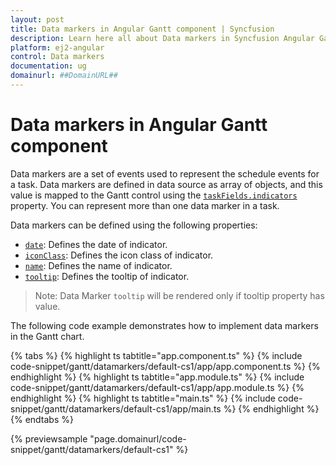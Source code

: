 ```yaml
---
layout: post
title: Data markers in Angular Gantt component | Syncfusion
description: Learn here all about Data markers in Syncfusion Angular Gantt component of Syncfusion Essential JS 2 and more.
platform: ej2-angular
control: Data markers 
documentation: ug
domainurl: ##DomainURL##
---
```


# Data markers in Angular Gantt component

Data markers are a set of events used to represent the schedule events for a task. Data markers are defined in data source as array of objects, and this value is mapped to the Gantt control using the [`taskFields.indicators`](https://ej2.syncfusion.com/angular/documentation/api/gantt/taskFields/#indicators) property. You can represent more than one data marker in a task.

Data markers can be defined using the following properties:

* [`date`](https://ej2.syncfusion.com/angular/documentation/api/gantt/iIndicator/#date): Defines the date of indicator.
* [`iconClass`](https://ej2.syncfusion.com/angular/documentation/api/gantt/iIndicator/#iconclass): Defines the icon class of indicator.
* [`name`](https://ej2.syncfusion.com/angular/documentation/api/gantt/iIndicator/#name): Defines the name of indicator.
* [`tooltip`](https://ej2.syncfusion.com/angular/documentation/api/gantt/iIndicator/#tooltip): Defines the tooltip of indicator.

>Note: Data Marker `tooltip` will be rendered only if tooltip property has value.

The following code example demonstrates how to implement data markers in the Gantt chart.

{% tabs %}
{% highlight ts tabtitle="app.component.ts" %}
{% include code-snippet/gantt/datamarkers/default-cs1/app/app.component.ts %}
{% endhighlight %}
{% highlight ts tabtitle="app.module.ts" %}
{% include code-snippet/gantt/datamarkers/default-cs1/app/app.module.ts %}
{% endhighlight %}
{% highlight ts tabtitle="main.ts" %}
{% include code-snippet/gantt/datamarkers/default-cs1/app/main.ts %}
{% endhighlight %}
{% endtabs %}
  
{% previewsample "page.domainurl/code-snippet/gantt/datamarkers/default-cs1" %}